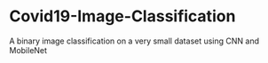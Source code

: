 # Covid19-Image-Classification
A binary image classification on a very small dataset using CNN and MobileNet 
